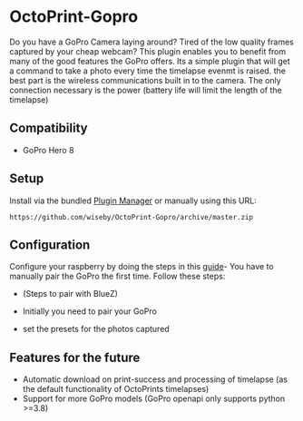 # OctoPrint-Gopro

Do you have a GoPro Camera laying around? Tired of the low quality frames captured by your cheap webcam?
This plugin enables you to benefit from many of the good features the GoPro offers.
Its a simple plugin that will get a command to take a photo every time the timelapse evenmt is raised.
the best part is the wireless communications built in to the camera. The only connection necessary is the power (battery life will limit the length of the timelapse)

## Compatibility

- GoPro Hero 8

## Setup

Install via the bundled [Plugin Manager](https://docs.octoprint.org/en/master/bundledplugins/pluginmanager.html)
or manually using this URL:

    https://github.com/wiseby/OctoPrint-Gopro/archive/master.zip

## Configuration

Configure your raspberry by doing the steps in this [guide](https://github.com/KonradIT/goprowifihack/blob/master/Bluetooth/Platforms/RaspberryPi.md)-
You have to manually pair the GoPro the first time. Follow these steps:

- (Steps to pair with BlueZ)

- Initially you need to pair your GoPro
- set the presets for the photos captured

## Features for the future

- Automatic download on print-success and processing of timelapse (as the default functionality of OctoPrints timelapses)
- Support for more GoPro models (GoPro openapi only supports python >=3.8)
